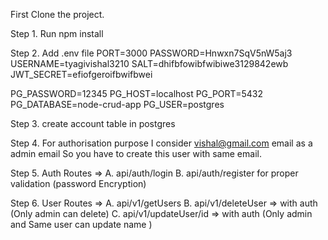 First Clone the project.

Step 1. Run npm install

Step 2. Add .env file
PORT=3000
PASSWORD=Hnwxn7SqV5nW5aj3
USERNAME=tyagivishal3210
SALT=dhifbfowibfwibiwe3129842ewb
JWT_SECRET=efiofgeroifbwifbwei

PG_PASSWORD=12345
PG_HOST=localhost
PG_PORT=5432
PG_DATABASE=node-crud-app
PG_USER=postgres

Step 3.  create account table in postgres

Step 4. For authorisation purpose I consider vishal@gmail.com email as a admin email So you have to create this user with same email.

Step 5. Auth Routes => A. api/auth/login
                       B. api/auth/register for proper validation (password Encryption)

Step 6.  User Routes => A. api/v1/getUsers
                        B. api/v1/deleteUser     => with auth (Only admin can delete)
                        C. api/v1/updateUser/id  => with auth (Only admin and Same user can update name )



                        
                       

